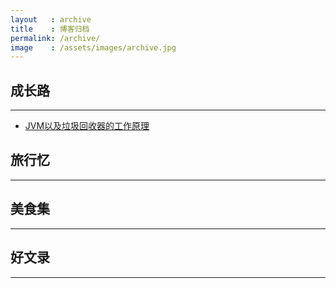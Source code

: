 ```yaml
---
layout   : archive
title    : 博客归档
permalink: /archive/
image    : /assets/images/archive.jpg
---
```



## 成长路
-------------------------------------------------------------------------------  
- [JVM以及垃圾回收器的工作原理](https://uestc-dpz.github.io/blog/2015/03/05/JVM%E4%BB%A5%E5%8F%8A%E5%9E%83%E5%9C%BE%E5%9B%9E%E6%94%B6%E5%99%A8%E7%9A%84%E5%B7%A5%E4%BD%9C%E5%8E%9F%E7%90%86.html)


## 旅行忆
-------------------------------------------------------------------------------


## 美食集
-------------------------------------------------------------------------------


## 好文录
-------------------------------------------------------------------------------
